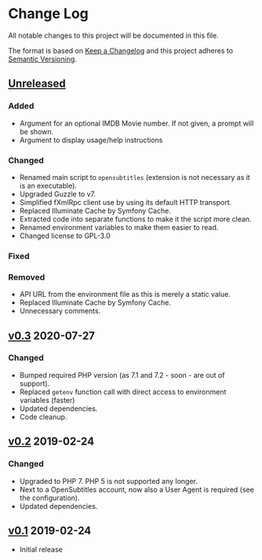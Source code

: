 # Change Log

All notable changes to this project will be documented in this file.

The format is based on [Keep a Changelog](http://keepachangelog.com/) and this project adheres
to [Semantic Versioning](http://semver.org).

## [Unreleased]

### Added

- Argument for an optional IMDB Movie number. If not given, a prompt will be shown.
- Argument to display usage/help instructions

### Changed

- Renamed main script to `opensubtitles` (extension is not necessary as it is an executable).
- Upgraded Guzzle to v7.
- Simplified fXmlRpc client use by using its default HTTP transport.
- Replaced Illuminate Cache by Symfony Cache.
- Extracted code into separate functions to make it the script more clean.
- Renamed environment variables to make them easier to read.
- Changed license to GPL-3.0

### Fixed

### Removed

- API URL from the environment file as this is merely a static value.
- Replaced Illuminate Cache by Symfony Cache.
- Unnecessary comments.

## [v0.3] 2020-07-27

### Changed

- Bumped required PHP version (as 7.1 and 7.2 - soon - are out of support).
- Replaced `getenv` function call with direct access to environment variables (faster)
- Updated dependencies.
- Code cleanup.

## [v0.2] 2019-02-24

### Changed

- Upgraded to PHP 7. PHP 5 is not supported any longer.
- Next to a OpenSubtitles account, now also a User Agent is required (see the configuration).
- Updated dependencies.

## [v0.1] 2019-02-24

- Initial release

[Unreleased]: https://github.com/stelgenhof/opensubtitles/compare/0.3...HEAD

[v0.3]: https://github.com/stelgenhof/opensubtitles/compare/0.2...0.3

[v0.2]: https://github.com/stelgenhof/opensubtitles/compare/0.1...0.2

[v0.1]: https://github.com/stelgenhof/opensubtitles/releases/tag/0.1
